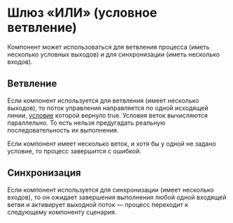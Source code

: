 # Шлюз «ИЛИ» (условное ветвление)

Компонент может использоваться для ветвления процесса (иметь несколько условных выходов) и для синхронизации (иметь несколько входов).

## **Ветвление**

Если компонент используется для ветвления (имеет несколько выходов), то поток управления направляется по одной исходящей линии, [условие](https://docs.bpium.ru/processes/scripts/cases/if) которой вернуло true. Условия веток вычисляются параллельно. То есть нельзя предугадать реальную последовательность их выполнения.

Если компонент имеет несколько веток, и хотя бы у одной не задано условие, то процесс завершится с ошибкой.

## **Синхронизация**

Если компонент используется для синхронизации (имеет несколько входов), то он ожидает завершения выполнения любой одной входящей ветви и активирует выходной поток — процесс переходит к следующему компоненту сценария.

